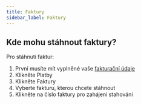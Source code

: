 ```yaml
---
title: Faktury 
sidebar_label: Faktury
---
```


## Kde mohu stáhnout faktury?
Pro stáhnutí faktur:
1.	První musíte mít vyplněné vaše [fakturační údaje](billing-information.md#jak-vyplním-nebo-aktualizuju-fakturační-údaje)
2.	Klikněte Platby
3.	Klikněte Faktury
4.	Vyberte fakturu, kterou chcete stáhnout
5.	Klikněte na číslo faktury pro zahájení stahování
